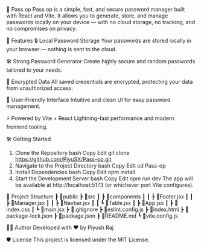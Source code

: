 🔐 Pass op
Pass op is a simple, fast, and secure password manager built with React and Vite. It allows you to generate, store, and manage passwords locally on your device — with no cloud storage, no tracking, and no compromises on privacy.

🚀 Features
🔒 Local Password Storage
Your passwords are stored locally in your browser — nothing is sent to the cloud.

🛠️ Strong Password Generator
Create highly secure and random passwords tailored to your needs.

🔐 Encrypted Data
All saved credentials are encrypted, protecting your data from unauthorized access.

🧭 User-Friendly Interface
Intuitive and clean UI for easy password management.

⚡ Powered by Vite + React
Lightning-fast performance and modern frontend tooling.

🛠️ Getting Started
1. Clone the Repository
bash
Copy
Edit
git clone https://github.com/PiyuSX/Pass-op.git
2. Navigate to the Project Directory
bash
Copy
Edit
cd Pass-op
3. Install Dependencies
bash
Copy
Edit
npm install
4. Start the Development Server
bash
Copy
Edit
npm run dev
The app will be available at http://localhost:5173 (or whichever port Vite configures).

📁 Project Structure
┣ 📂public
 ┣ 📂src
 ┃ ┣ 📂components
 ┃ ┃ ┣ 📜Footer.jsx
 ┃ ┃ ┣ 📜Manager.jsx
 ┃ ┃ ┣ 📜Navbar.jsx
 ┃ ┃ ┗ 📜Table.jsx
 ┃ ┣ 📜App.jsx
 ┃ ┣ 📜index.css
 ┃ ┗ 📜main.jsx
 ┣ 📜.gitignore
 ┣ 📜eslint.config.js
 ┣ 📜index.html
 ┣ 📜package-lock.json
 ┣ 📜package.json
 ┣ 📜README.md
 ┗ 📜vite.config.js


🧑‍💻 Author
Developed with ❤️ by Piyush Raj

🛡️ License
This project is licensed under the MIT License.

